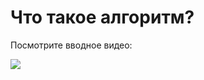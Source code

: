 # Что такое алгоритм?

Посмотрите вводное видео:

[![](https://img.youtube.com/vi/lo9xqOYTAoA/0.jpg)](https://www.youtube.com/watch?v=lo9xqOYTAoA)

